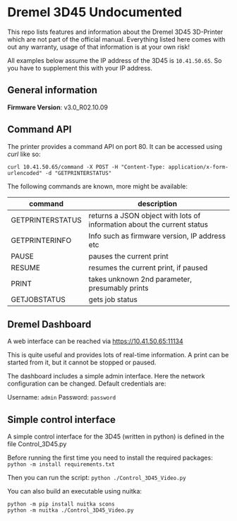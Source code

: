 # Dremel 3D45 Undocumented
This repo lists features and information about the Dremel 3D45 3D-Printer which are not part of the official manual.
Everything listed here comes with out any warranty, usage of that information is at your own risk!

All examples below assume the IP address of the 3D45 is `10.41.50.65`. So you have to supplement this with your IP address.

## General information
**Firmware Version**: v3.0_R02.10.09

## Command API
The printer provides a command API on port 80.
It can be accessed using *curl* like so:
```
curl 10.41.50.65/command -X POST -H "Content-Type: application/x-form-urlencoded" -d "GETPRINTERSTATUS"
```

The following commands are known, more might be available:

**command**         | **description**
------------------- | ---------------
GETPRINTERSTATUS    | returns a JSON object with lots of information about the current status
GETPRINTERINFO      | Info such as firmware version, IP address etc
PAUSE               | pauses the current print
RESUME              | resumes the current print, if paused
PRINT               | takes unknown 2nd parameter, presumably prints
GETJOBSTATUS        | gets job status

## Dremel Dashboard
A web interface can be reached via
https://10.41.50.65:11134

This is quite useful and provides lots of real-time information. A print can be started from it, but it cannot be stopped or paused.

The dashboard includes a simple admin interface. Here the network configuration can be changed.
Default credentials are:

Username: `admin`
Password: `password`

## Simple control interface
A simple control interface for the 3D45 (written in python) is defined in the file Control_3D45.py

Before running the first time you need to install the required packages:
`python -m install requirements.txt`

Then you can run the script:
`python ./Control_3D45_Video.py`

You can also build an executable using nuitka:
```
python -m pip install nuitka scons
python -m nuitka ./Control_3D45_Video.py
```
